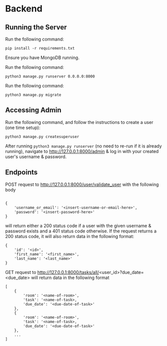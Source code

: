 # Backend

## Running the Server

Run the following command:
```
pip install -r requirements.txt
```

Ensure you have MongoDB running.

Run the following command:
```
python3 manage.py runserver 0.0.0.0:8000
```

Run the following command:
```
python3 manage.py migrate
```

## Accessing Admin

Run the following command, and follow the instructions to create a user (one time setup):
```
python3 manage.py createsuperuser
```

After running `python3 manage.py runserver` (no need to re-run if it is already running), navigate to http://127.0.0.1:8000/admin & log in with your created user's username & password.

## Endpoints

POST request to http://127.0.0.1:8000/user/validate_user with the following body
```

{
    'username_or_email': '<insert-username-or-email-here>',
    'password': '<insert-password-here>'
}
```
will return either a 200 status code if a user with the given username & password exists
and a 401 status code otherwise. If the request returns a 200 status code, it will also return data in the following format:
```
{
    'id': '<id>',
    'first_name': '<first_name>',
    'last_name': '<last_name>'
}
```

GET request to http://127.0.0.1:8000/tasks/all/<user_id>?due_date=<due_date> will return data in the following format
```
[
    {
        'room': '<name-of-room>',
        'task': '<name-of-task>,
        'due_date': '<due-date-of-task>'
    },
    {
        'room': '<name-of-room>',
        'task': '<name-of-task>,
        'due_date': '<due-date-of-task>'
    },
    ...
]
```
